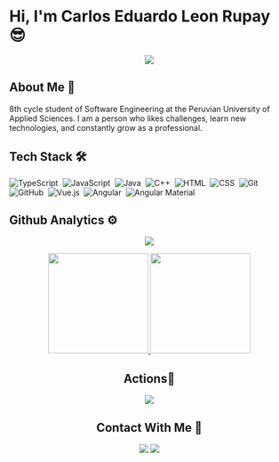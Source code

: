 # Hi, I'm Carlos Eduardo Leon Rupay 😎

<div align="center"> 
    <image src="https://i.pinimg.com/originals/e4/26/70/e426702edf874b181aced1e2fa5c6cde.gif">
</div>

## About Me 🧐

8th cycle student of Software Engineering at the Peruvian University of Applied Sciences. I am a person who likes challenges, learn new technologies, and constantly grow as a professional.


## Tech Stack 🛠️

![TypeScript](https://img.shields.io/badge/-TypeScript-05122A?style=flat&logo=TypeScript)&nbsp;
![JavaScript](https://img.shields.io/badge/-JavaScript-05122A?style=flat&logo=JavaScript)&nbsp;
![Java](https://img.shields.io/badge/-Java-05122A?style=flat&logo=Java&logoColor=FFA518)&nbsp;
![C++](https://img.shields.io/badge/-C++-05122A?style=flat&logo=C%2B%2B&logoColor=00599C)&nbsp;
![HTML](https://img.shields.io/badge/-HTML-05122A?style=flat&logo=HTML5)&nbsp;
![CSS](https://img.shields.io/badge/-CSS-05122A?style=flat&logo=CSS3&logoColor=1572B6)&nbsp;
![Git](https://img.shields.io/badge/-Git-05122A?style=flat&logo=git)&nbsp;
![GitHub](https://img.shields.io/badge/-GitHub-05122A?style=flat&logo=github)&nbsp;
![Vue.js](https://img.shields.io/badge/-Vue.js-05122A?style=flat&logo=Vue.js)&nbsp;
![Angular](https://img.shields.io/badge/-Angular-05122A?style=flat&logo=Angular&logoColor=FF0000)&nbsp;
![Angular Material](https://img.shields.io/badge/-Angular%20Material-05122A?style=flat&logo=angular&logoColor=ff9100)&nbsp;
    
## Github Analytics ⚙️  
<div align="center">
    <img src="http://github-readme-streak-stats.herokuapp.com?user=carlos130702&theme=tokyonight_duo&hide_border=true&date_format=M%20j%5B%2C%20Y%5D"/>

<p align="center">
<a href="https://github.com/carlos130702">
  <img height="180em" src="https://github-readme-stats-eight-theta.vercel.app/api?username=carlos130702&show_icons=true&theme=algolia&include_all_commits=true&count_private=true"/>
  <img height="180em" src="https://github-readme-stats-eight-theta.vercel.app/api/top-langs/?username=carlos130702&layout=compact&langs_count=8&theme=algolia"/>  
</a>
</p>

## Actions🔭
	
<div align="center">
<img src="https://cdn.jsdelivr.net/gh/carlos130702/carlos130702/assets/github-user-contribution.svg" />
</div>

## Contact With Me 💼

<p align="center">
<a href="https://www.linkedin.com/in/carlosleonrupay"><img src="https://img.shields.io/badge/-Carlos%20Leon-0077B5?style=flat&logo=Linkedin&logoColor=white"/></a>
<a href="mailto:carlosleonrupay@gmail.com"><img src="https://img.shields.io/badge/-carlosleonrupay@gmail.com-D14836?style=flat&logo=Gmail&logoColor=white"/></a>
</p>
